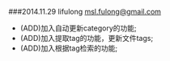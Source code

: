 


###2014.11.29	lifulong	msl.fulong@gmail.com

*	(ADD)加入自动更新category的功能;
*	(ADD)加入提取tag的功能，更新文件tags;
*	(ADD)加入根据tag检索的功能;

